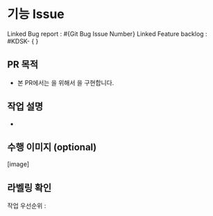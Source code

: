 # 기능 Issue
<!-- Bug Fix / Feature Develop -->
Linked Bug report : #{Git Bug Issue Number}
Linked Feature backlog : #KDSK- { }

## PR 목적

- 본 PR에서는 <!-- 목적 -->을 위해서 <!-- 작업사항 -->을 구현합니다.
   
## 작업 설명

- 

## 수행 이미지 (optional)

[image]

## 라벨링 확인
작업 우선순위 :
